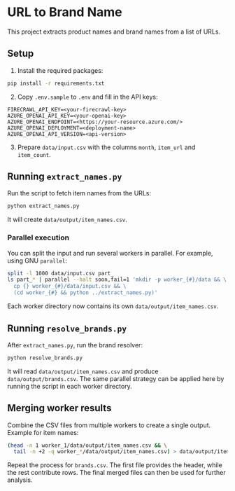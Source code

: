 # URL to Brand Name

This project extracts product names and brand names from a list of URLs.

## Setup

1. Install the required packages:

```bash
pip install -r requirements.txt
```

2. Copy `.env.sample` to `.env` and fill in the API keys:

```
FIRECRAWL_API_KEY=<your-firecrawl-key>
AZURE_OPENAI_API_KEY=<your-openai-key>
AZURE_OPENAI_ENDPOINT=<https://your-resource.azure.com/>
AZURE_OPENAI_DEPLOYMENT=<deployment-name>
AZURE_OPENAI_API_VERSION=<api-version>
```

3. Prepare `data/input.csv` with the columns `month`, `item_url` and `item_count`.

## Running `extract_names.py`

Run the script to fetch item names from the URLs:

```bash
python extract_names.py
```

It will create `data/output/item_names.csv`.

### Parallel execution

You can split the input and run several workers in parallel. For example, using GNU
`parallel`:

```bash
split -l 1000 data/input.csv part_
ls part_* | parallel --halt soon,fail=1 'mkdir -p worker_{#}/data && \
  cp {} worker_{#}/data/input.csv && \
  (cd worker_{#} && python ../extract_names.py)'
```

Each worker directory now contains its own `data/output/item_names.csv`.

## Running `resolve_brands.py`

After `extract_names.py`, run the brand resolver:

```bash
python resolve_brands.py
```

It will read `data/output/item_names.csv` and produce `data/output/brands.csv`.
The same parallel strategy can be applied here by running the script in each
worker directory.

## Merging worker results

Combine the CSV files from multiple workers to create a single output. Example
for item names:

```bash
(head -n 1 worker_1/data/output/item_names.csv && \
  tail -n +2 -q worker_*/data/output/item_names.csv) > data/output/item_names.csv
```

Repeat the process for `brands.csv`. The first file provides the header, while
the rest contribute rows. The final merged files can then be used for further
analysis.
